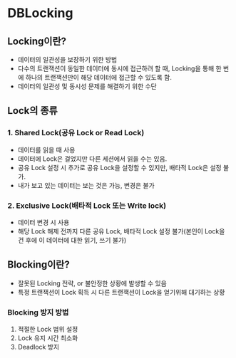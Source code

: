 # DBLocking

## Locking이란?
- 데이터의 일관성을 보장하기 위한 방법
- 다수의 트랜잭션이 동일한 데이터에 동시에 접근하려 할 때, Locking을 통해 한 번에 하나의 트랜잭션만이 해당 데이터에 접근할 수 있도록 함.
- 데이터의 일관성 및 동시성 문제를 해결하기 위한 수단

## Lock의 종류

### 1. Shared Lock(공유 Lock or Read Lock)
- 데이터를 읽을 때 사용
- 데이터에 Lock은 걸었지만 다른 세션에서 읽을 수는 있음.
- 공유 Lock 설정 시 추가로 공유 Lock을 설정할 수 있지만, 배타적 Lock은 설정 불가.
- 내가 보고 있는 데이터는 보는 것은 가능, 변경은 불가

### 2. Exclusive Lock(배타적 Lock 또는 Write lock)
- 데이터 변경 시 사용
- 해당 Lock 해제 전까지 다른 공유 Lock, 배타적 Lock 설정 불가(본인이 Lock을 건 후에 이 데이터에 대한 읽기, 쓰기 불가)

## Blocking이란?
- 잘못된 Locking 전략, or 불안정한 상황에 발생할 수 있음
- 특정 트랜잭션이 Lock 획득 시 다른 트랜잭션이 Lock을 얻기위해 대기하는 상황

### Blocking 방지 방법
1. 적절한 Lock 범위 설정
2. Lock 유지 시간 최소화
3. Deadlock 방지